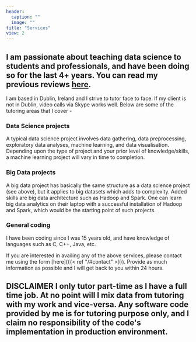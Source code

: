 ```yaml
---
header:
  caption: ""
  image: ""
title: "Services"
view: 2
---
```


## I am passionate about teaching data science to students and professionals, and have been doing so for the last 4+ years. You can read my previous reviews [here](https://www.firsttutors.com/ireland/tutor/nikunj.maths.computer-skills/).
I am based in Dublin, Ireland and I strive to tutor face to face. If my client is not in Dublin, video calls via Skype works well.
Below are some of the tutoring areas that I cover - 

### Data Science projects

A typical data science project involves data gathering, data preprocessing, exploratory data analyses, machine learning, and data visualisation. Depending upon the type of project and your prior level of knowledge/skills, a machine learning project will vary in time to completion.

### Big Data projects

A big data project has basically the same structure as a data science project (see above), but it applies to big datasets which adds to complexity. Added skills are big data architecture such as Hadoop and Spark. One can learn big data analytics on their laptop with a successful installation of Hadoop and Spark, which would be the starting point of such projects.

### General coding

I have been coding since I was 15 years old, and have knowledge of languages such as C, C++, Java, etc. 

If you are interested in availing any of the above services, please contact me using the form [here]({{< ref "/#contact" >}}). Provide as much information as possible and I will get back to you within 24 hours.

## __DISCLAIMER__ I only tutor part-time as I have a full time job. At no point will I mix data from tutoring with my work and vice-versa. Any software code provided by me is for tutoring purpose only, and I claim no responsibility of the code's implementation in production environment.